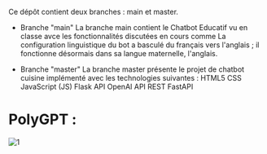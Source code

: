 Ce dépôt contient deux branches : main et master.

* Branche "main"
La branche main contient le Chatbot Educatif vu en classe avce les fonctionnalités discutées en cours comme La configuration linguistique du bot a basculé du français vers l'anglais ; il fonctionne désormais dans sa langue maternelle, l'anglais.

* Branche "master"
La branche master présente le projet de chatbot cuisine implémenté avec les technologies suivantes :
HTML5
CSS
JavaScript (JS)
Flask
API OpenAI
API REST
FastAPI

# PolyGPT :

![1](https://github.com/manarbens/ChatbotPI_ManarBenSalah/assets/59377342/4a90abd6-cf78-4535-a437-ae737f8d1b8a)







